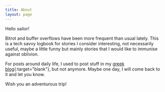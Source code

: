 ```yaml
---
title: About
layout: page
---
```


Hello sailor!

Bitrot and buffer overflows have been more frequent than usual lately.  This is a tech savvy logbook for stories I consider interesting, not necessarily useful, maybe a little funny but mainly stories that I would like to immunise against oblivion.

For posts around daily life, I used to post stuff in my [greek blog](https://kostafari.wordpress.com/){:target="blank"}, but not anymore. Maybe one day, I will come back to it and let you know.

Wish you an adventurous trip!